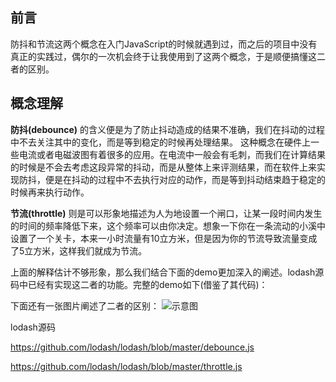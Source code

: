## 前言
防抖和节流这两个概念在入门JavaScript的时候就遇到过，而之后的项目中没有真正的实践过，偶尔的一次机会终于让我使用到了这两个概念，于是顺便搞懂这二者的区别。

## 概念理解
**防抖(debounce)** 的含义便是为了防止抖动造成的结果不准确，我们在抖动的过程中不去关注其中的变化，而是等到稳定的时候再处理结果。
这种概念在硬件上一些电流或者电磁波图有着很多的应用。在电流中一般会有毛刺，而我们在计算结果的时候是不会去考虑这段异常的抖动，而是从整体上来评测结果，而在软件上来实现防抖，便是在抖动的过程中不去执行对应的动作，而是等到抖动结束趋于稳定的时候再来执行动作。

**节流(throttle)** 则是可以形象地描述为人为地设置一个闸口，让某一段时间内发生的时间的频率降低下来，这个频率可以由你决定。想象一下你在一条流动的小溪中设置了一个关卡，本来一小时流量有10立方米，但是因为你的节流导致流量变成了5立方米，这样我们就成为节流。

上面的解释估计不够形象，那么我们结合下面的demo更加深入的阐述。lodash源码中已经有实现这二者的功能。完整的demo如下(借鉴了其代码)：

下面还有一张图片阐述了二者的区别：
![示意图](https://guide.meteor.com/images/throttle-vs-debounce.png)

lodash源码

https://github.com/lodash/lodash/blob/master/debounce.js

https://github.com/lodash/lodash/blob/master/throttle.js
